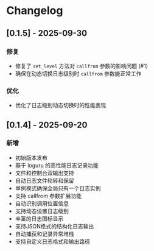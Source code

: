 # Changelog

## [0.1.5] - 2025-09-30

### 修复

- 修复了 `set_level` 方法对 `callfrom` 参数的影响问题 (#1)
- 确保在动态切换日志级别时 `callfrom` 参数能正常工作

### 优化

- 优化了日志级别动态切换时的性能表现

## [0.1.4] - 2025-09-20

### 新增

- 初始版本发布
- 基于 loguru 的高性能日志记录功能
- 文件和控制台双输出支持
- 自动日志文件轮转和保留
- 单例模式确保全局只有一个日志实例
- 支持 callfrom 参数扩展功能
- 自动识别调用位置信息
- 支持动态设置日志级别
- 丰富的日志图标显示
- 支持JSON格式的结构化日志输出
- 自动捕获和记录异常堆栈
- 支持自定义日志格式和输出路径